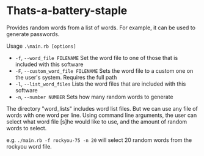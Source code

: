 # Thats-a-battery-staple

Provides random words from a list of words. For example, it can be used to generate passwords.

Usage `.\main.rb [options]`
*    `-f`, `--word_file FILENAME`         Set the word file to one of those that is included with this software
*    `-F`, `--custom_word_file FILENAME`  Sets the word file to a custom one on the user's system. Requires the full path
*    `-l`, `--list_word_files`            Lists the word files that are included with this software
*    `-n`, `--number NUMBER`              Sets how many random words to generate

The directory "word_lists" includes word list files. But we can use any file of words with one word per line.
Using command line arguments, the user can select what word file [s]he would like to use, and the amount of random words to select.

e.g. `./main.rb -f rockyou-75 -n 20` will select 20 random words from the rockyou word file.
